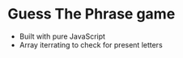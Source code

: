 # Guess The Phrase game
- Built with pure JavaScript
- Array iterrating to check for present letters